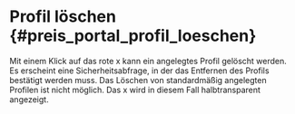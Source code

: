 # Profil löschen {#preis_portal_profil_loeschen}

Mit einem Klick auf das rote x kann ein angelegtes Profil gelöscht werden. Es erscheint eine Sicherheitsabfrage, in der das Entfernen des Profils bestätigt werden muss. Das Löschen von standardmäßig angelegten Profilen ist nicht möglich. Das x wird in diesem Fall halbtransparent angezeigt.



